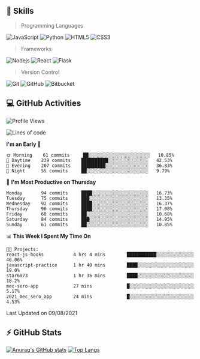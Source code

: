 ## :rocket: Skills<br/>

> Programming Languages

![JavaScript](https://img.shields.io/badge/-JavaScript-%23F7DF1C?style=for-the-badge&logo=javascript&logoColor=white)
![Python](https://img.shields.io/badge/python%20-%2314354C.svg?&style=for-the-badge&logo=python&logoColor=white)
![HTML5](https://img.shields.io/badge/html5%20-%23E34F26.svg?&style=for-the-badge&logo=html5&logoColor=white)
![CSS3](https://img.shields.io/badge/css3%20-%231572B6.svg?&style=for-the-badge&logo=css3&logoColor=white)

> Frameworks

![Nodejs](https://img.shields.io/badge/node.js%20-%2343853D.svg?&style=for-the-badge&logo=node.js&logoColor=white)
![React](https://img.shields.io/badge/React-20232A?style=for-the-badge&logo=react&logoColor=61DAFB)
![Flask](https://img.shields.io/badge/flask%20-%23000.svg?&style=for-the-badge&logo=flask&logoColor=white)

> Version Control

![Git](https://img.shields.io/badge/git%20-%23F05033.svg?&style=for-the-badge&logo=git&logoColor=white)
![GitHub](https://img.shields.io/badge/github%20-%23121011.svg?&style=for-the-badge&logo=github&logoColor=white)
![Bitbucket](https://img.shields.io/badge/bitbucket%20-%230047B3.svg?&style=for-the-badge&logo=bitbucket&logoColor=white)

## :computer: GitHub Activities<br/>

<!--START_SECTION:waka-->
![Profile Views](http://img.shields.io/badge/Profile%20Views-576-blue)

![Lines of code](https://img.shields.io/badge/From%20Hello%20World%20I%27ve%20Written-831778%20lines%20of%20code-blue)

**I'm an Early 🐤** 

```text
🌞 Morning    61 commits     ██░░░░░░░░░░░░░░░░░░░░░░░   10.85% 
🌆 Daytime    239 commits    ██████████░░░░░░░░░░░░░░░   42.53% 
🌃 Evening    207 commits    █████████░░░░░░░░░░░░░░░░   36.83% 
🌙 Night      55 commits     ██░░░░░░░░░░░░░░░░░░░░░░░   9.79%

```
📅 **I'm Most Productive on Thursday** 

```text
Monday       94 commits     ████░░░░░░░░░░░░░░░░░░░░░   16.73% 
Tuesday      75 commits     ███░░░░░░░░░░░░░░░░░░░░░░   13.35% 
Wednesday    92 commits     ████░░░░░░░░░░░░░░░░░░░░░   16.37% 
Thursday     96 commits     ████░░░░░░░░░░░░░░░░░░░░░   17.08% 
Friday       60 commits     ██░░░░░░░░░░░░░░░░░░░░░░░   10.68% 
Saturday     84 commits     ███░░░░░░░░░░░░░░░░░░░░░░   14.95% 
Sunday       61 commits     ██░░░░░░░░░░░░░░░░░░░░░░░   10.85%

```


📊 **This Week I Spent My Time On** 

```text
🐱‍💻 Projects: 
react-js-hooks           4 hrs 4 mins        ███████████░░░░░░░░░░░░░░   46.06% 
javascript-practice      1 hr 40 mins        ████░░░░░░░░░░░░░░░░░░░░░   19.0% 
star6973                 1 hr 36 mins        ████░░░░░░░░░░░░░░░░░░░░░   18.2% 
mec-sero-app             27 mins             █░░░░░░░░░░░░░░░░░░░░░░░░   5.17% 
2021_mec_sero_app        24 mins             █░░░░░░░░░░░░░░░░░░░░░░░░   4.53%

```


 Last Updated on 09/08/2021
<!--END_SECTION:waka-->


## :zap: GitHub Stats<br/>
    
[![Anurag's GitHub stats](https://github-readme-stats.vercel.app/api?username=star6973&show_icons=true&theme=prussian)](https://github.com/star6973/github-readme-stats)
[![Top Langs](https://github-readme-stats.vercel.app/api/top-langs/?username=star6973&layout=compact&hide=jupyter%20notebook,html,css,scss&langs_count=4&theme=prussian)](https://github.com/star6973/github-readme-stats)
